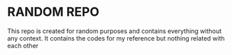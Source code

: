 # RANDOM REPO 
This repo is created for random purposes and contains everything without any context. It contains the codes for my reference but nothing related with each other
